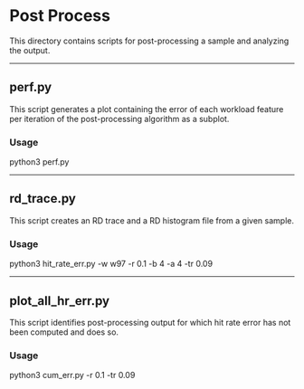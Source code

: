 # Post Process

This directory contains scripts for post-processing a sample and analyzing the output.

---
## perf.py
This script generates a plot containing the error of each workload feature per iteration of the post-processing algorithm as a subplot.

### Usage
python3 perf.py 

---
## rd_trace.py
This script creates an RD trace and a RD histogram file from a given sample.

### Usage
python3 hit_rate_err.py -w w97 -r 0.1 -b 4 -a 4 -tr 0.09

---
## plot_all_hr_err.py
This script identifies post-processing output for which hit rate error has not been computed and does so.

### Usage 
 python3 cum_err.py -r 0.1 -tr 0.09